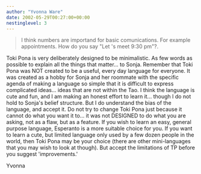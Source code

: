 ```yaml
---
author: "Yvonna Ware"
date: 2002-05-29T00:27:00+00:00
nestinglevel: 3
---
```

> I think numbers are importand for basic comunications. For example
> appointments. How do you say "Let 's meet 9:30 pm"?.

Toki Pona is very deliberately designed to be minimalistic. As few words as
possible to explain all the things that matter... to Sonja. Remember
that Toki Pona was NOT created to be a useful, every day language for
everyone. It was created as a hobby for Sonja and her roommate with the
specific agenda of making a language so simple that it is difficult to
express complicated ideas... ideas that are not within the Tao.
I think the language is cute and fun, and I am making an honest effort to
learn it... though I do not hold to Sonja's belief structure. But I do
understand the bias of the language, and accept it. Do not try to change
Toki Pona just because it cannot do what you want it to... it was not
DESIGNED to do what you are asking, not as a flaw, but as a feature.
If you wish to learn an easy, general purpose language, Esperanto is a more
suitable choice for you. If you want to learn a cute, but limited language
only used by a few dozen people in the world, then Toki Pona may be your
choice (there are other mini-languages that you may wish to look at though).
But accept the limitations of TP before you suggest 'improvements.'

Yvonna